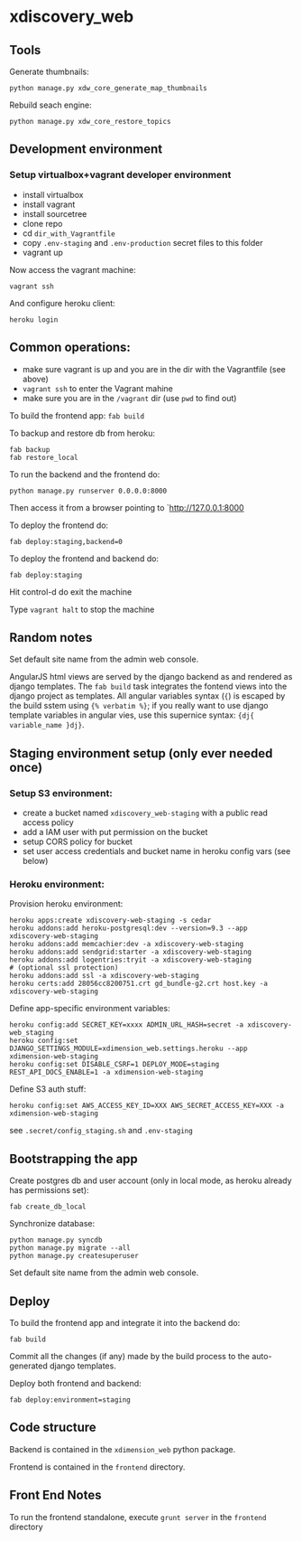# xdiscovery_web

## Tools

Generate thumbnails:

	python manage.py xdw_core_generate_map_thumbnails

Rebuild seach engine:

	python manage.py xdw_core_restore_topics


## Development environment


### Setup virtualbox+vagrant developer environment

- install virtualbox
- install vagrant
- install sourcetree
- clone repo
- cd `dir_with_Vagrantfile`
- copy `.env-staging` and `.env-production` secret files to this folder
- vagrant up

Now access the vagrant machine:

    vagrant ssh


And configure heroku client:

    heroku login


## Common operations:

- make sure vagrant is up and you are in the dir with the Vagrantfile (see above)
- `vagrant ssh` to enter the Vagrant mahine
- make sure you are in the `/vagrant` dir (use `pwd` to find out)

To build the frontend app: `fab build`

To backup and restore db from heroku:

    fab backup
    fab restore_local

To run the backend and the frontend do:

    python manage.py runserver 0.0.0.0:8000

Then access it from a browser pointing to `http://127.0.0.1:8000


To deploy the frontend do:

    fab deploy:staging,backend=0

To deploy the frontend and backend do:

    fab deploy:staging

Hit control-d do exit the machine

Type `vagrant halt` to stop the machine


## Random notes

Set default site name from the admin web console.

AngularJS html views are served by the django backend as and rendered as
django templates. The `fab build` task integrates the fontend views into the django project as templates. All angular variables syntax (`{`) is escaped by the
build sstem using `{% verbatim %}`; if you really want to use django template
variables in angular vies, use this supernice syntax: `{dj{ variable_name }dj}`.


## Staging environment setup (only ever needed once)


### Setup S3 environment:
 - create a bucket named ``xdiscovery_web-staging`` with a public read access policy
 - add a IAM user with put permission on the bucket
 - setup CORS policy for bucket
 - set user access credentials and bucket name in heroku config vars (see
   below)


### Heroku environment:

Provision heroku environment:

    heroku apps:create xdiscovery-web-staging -s cedar
    heroku addons:add heroku-postgresql:dev --version=9.3 --app xdiscovery-web-staging
    heroku addons:add memcachier:dev -a xdiscovery-web-staging
    heroku addons:add sendgrid:starter -a xdiscovery-web-staging
    heroku addons:add logentries:tryit -a xdiscovery-web-staging
    # (optional ssl protection)
    heroku addons:add ssl -a xdiscovery-web-staging
    heroku certs:add 28056cc8200751.crt gd_bundle-g2.crt host.key -a xdiscovery-web-staging

Define app-specific environment variables:

	heroku config:add SECRET_KEY=xxxx ADMIN_URL_HASH=secret -a xdiscovery-web_staging
    heroku config:set DJANGO_SETTINGS_MODULE=xdimension_web.settings.heroku --app xdimension-web-staging
    heroku config:set DISABLE_CSRF=1 DEPLOY_MODE=staging REST_API_DOCS_ENABLE=1 -a xdimension-web-staging


Define S3 auth stuff:

    heroku config:set AWS_ACCESS_KEY_ID=XXX AWS_SECRET_ACCESS_KEY=XXX -a xdimension-web-staging


see ``.secret/config_staging.sh`` and ``.env-staging``


## Bootstrapping the app

Create postgres db and user account (only in local mode, as heroku already
has permissions set):

    fab create_db_local

Synchronize database:

    python manage.py syncdb
    python manage.py migrate --all
    python manage.py createsuperuser

Set default site name from the admin web console.



## Deploy

To build the frontend app and integrate it into the backend do:

    fab build

Commit all the changes (if any) made by the build process to the
auto-generated django templates.

Deploy both frontend and backend:

    fab deploy:environment=staging



## Code structure

Backend is contained in the ``xdimension_web`` python package.

Frontend is contained in the ``frontend`` directory.


## Front End Notes

To run the frontend standalone, execute `grunt server` in the `frontend`
directory
